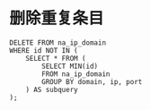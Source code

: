 # 删除重复条目

    DELETE FROM na_ip_domain
    WHERE id NOT IN (
        SELECT * FROM (
            SELECT MIN(id)
            FROM na_ip_domain
            GROUP BY domain, ip, port
        ) AS subquery
    );